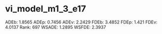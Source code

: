 # vi_model_m1_3_e17

ADEb: 1.8565
ADEp: 0.7456
ADEv: 2.2429
FDEb: 3.4852
FDEp: 1.421
FDEv: 4.0137
Rank: 697
WSADE: 1.2895
WSFDE: 2.3937